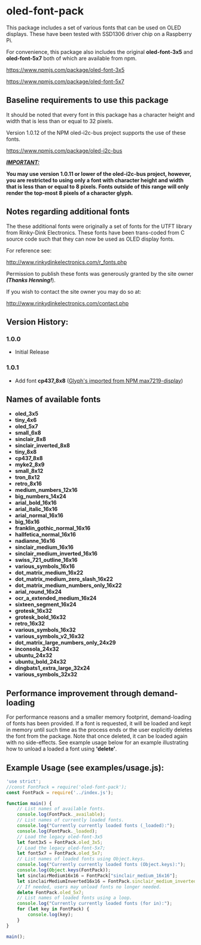 # oled-font-pack
This package includes a set of various fonts that can be used on OLED displays. These have been tested with SSD1306 driver chip on a Raspberry Pi.  

For convenience, this package also includes the original **oled-font-3x5** and **oled-font-5x7** both of which are available from npm.

https://www.npmjs.com/package/oled-font-3x5

https://www.npmjs.com/package/oled-font-5x7



## Baseline requirements to use this package

It should be noted that every font in this package has a character height and width that is less than or equal to 32 pixels.  

Version 1.0.12 of the NPM oled-i2c-bus project supports the use of these fonts.   

https://www.npmjs.com/package/oled-i2c-bus

***<u>IMPORTANT:</u>***

**You may use version 1.0.11 or lower of the oled-i2c-bus project, however, you are restricted to using only a font with character height and width that is less than or equal to 8 pixels.  Fonts outside of this range will only render the top-most 8 pixels of a character glyph.**



## Notes regarding additional fonts

The these additional fonts were originally a set of fonts for the UTFT library from Rinky-Dink Electronics.  These fonts have been trans-coded from C source code such that they can now be used as OLED display fonts.

For reference see:

http://www.rinkydinkelectronics.com/r_fonts.php

Permission to publish these fonts was generously granted by the site owner ***(Thanks Henning!***).

If you wish to contact the site owner you may do so at:

http://www.rinkydinkelectronics.com/contact.php



## Version History:

### 1.0.0

- Initial Release

### 1.0.1

- Add font **cp437_8x8** (<u>Glyph's imported from NPM max7219-display</u>) 



## Names of available fonts

- **oled_3x5**
- **tiny_4x6**
- **oled_5x7**
- **small_6x8**
- **sinclair_8x8**
- **sinclair_inverted_8x8**
- **tiny_8x8**
- **cp437_8x8** 
- **myke2_8x9**
- **small_8x12**
- **tron_8x12**
- **retro_8x16**
- **medium_numbers_12x16**
- **big_numbers_14x24**
- **arial_bold_16x16**
- **arial_italic_16x16**
- **arial_normal_16x16**
- **big_16x16**
- **franklin_gothic_normal_16x16**
- **hallfetica_normal_16x16**
- **nadianne_16x16**
- **sinclair_medium_16x16**
- **sinclair_medium_inverted_16x16**
- **swiss_721_outline_16x16**
- **various_symbols_16x16**
- **dot_matrix_medium_16x22**
- **dot_matrix_medium_zero_slash_16x22**
- **dot_matrix_medium_numbers_only_16x22**
- **arial_round_16x24**
- **ocr_a_extended_medium_16x24**
- **sixteen_segment_16x24**
- **grotesk_16x32**
- **grotesk_bold_16x32**
- **retro_16x32**
- **various_symbols_16x32**
- **various_symbols_v2_16x32**
- **dot_matrix_large_numbers_only_24x29**
- **inconsola_24x32**
- **ubuntu_24x32**
- **ubuntu_bold_24x32**
- **dingbats1_extra_large_32x24**
- **various_symbols_32x32**



## Performance improvement through demand-loading

For performance reasons and a smaller memory footprint,  demand-loading of fonts has been provided.  If a font is requested, it will be loaded and kept in memory until such time as the process ends or the user explicitly deletes the font from the package.  Note that once deleted, it can be loaded again with no side-effects.  See example usage below for an example illustrating how to unload a loaded a font using **'delete'**.

## 

## Example Usage (see examples/usage.js):

```javascript
'use strict';
//const FontPack = require('oled-font-pack');
const FontPack = require('../index.js');

function main() {
    // List names of available fonts.
    console.log(FontPack._available);
    // List names of currently loaded fonts.
    console.log("Currently currently loaded fonts (_loaded):");
    console.log(FontPack._loaded);
    // Load the legacy oled-font-3x5
    let font3x5 = FontPack.oled_3x5;
    // Load the legacy oled-font-5x7;
    let font5x7 = FontPack.oled_5x7;
    // List names of loaded fonts using Object.keys.
    console.log("Currently currently loaded fonts (Object.keys):");
    console.log(Object.keys(FontPack));
    let sinclairMedium16x16 = FontPack["sinclair_medium_16x16"];
    let sinclairMediumInverted16x16 = FontPack.sinclair_medium_inverted_16x16;
    // If needed, users may unload fonts no longer needed.
    delete FontPack.oled_5x7;
    // List names of loaded fonts using a loop.
    console.log("Currently currently loaded fonts (for in):");
    for (let key in FontPack) {
        console.log(key);
    }
}

main();
```

